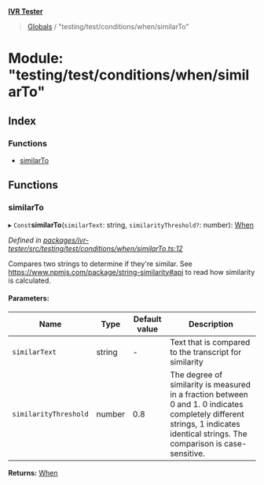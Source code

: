 **[IVR Tester](../README.md)**

> [Globals](../README.md) / "testing/test/conditions/when/similarTo"

# Module: "testing/test/conditions/when/similarTo"

## Index

### Functions

* [similarTo](_testing_test_conditions_when_similarto_.md#similarto)

## Functions

### similarTo

▸ `Const`**similarTo**(`similarText`: string, `similarityThreshold?`: number): [When](_testing_test_conditions_when_when_.md#when)

*Defined in [packages/ivr-tester/src/testing/test/conditions/when/similarTo.ts:12](https://github.com/SketchingDev/ivr-tester/blob/e4629d5/packages/ivr-tester/src/testing/test/conditions/when/similarTo.ts#L12)*

Compares two strings to determine if they're similar.
See https://www.npmjs.com/package/string-similarity#api to read how similarity is calculated.

#### Parameters:

Name | Type | Default value | Description |
------ | ------ | ------ | ------ |
`similarText` | string | - | Text that is compared to the transcript for similarity |
`similarityThreshold` | number | 0.8 | The degree of similarity is measured in a fraction between 0 and 1. 0 indicates completely different strings, 1 indicates identical strings. The comparison is case-sensitive.  |

**Returns:** [When](_testing_test_conditions_when_when_.md#when)
